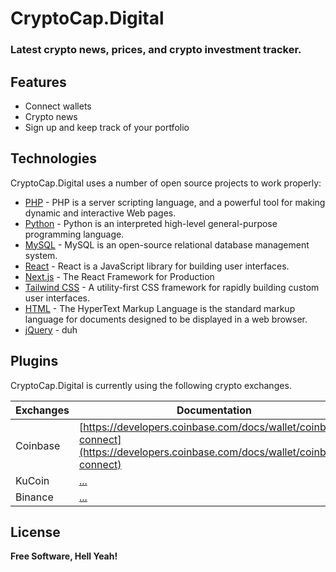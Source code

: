 # CryptoCap.Digital
### Latest crypto news, prices, and crypto investment tracker.

## Features

- Connect wallets
- Crypto news
- Sign up and keep track of your portfolio


## Technologies

CryptoCap.Digital uses a number of open source projects to work properly:
- [PHP](https://www.php.net/) - PHP is a server scripting language, and a powerful tool for making dynamic and interactive Web pages.
- [Python](https://www.python.org/) - Python is an interpreted high-level general-purpose programming language.
- [MySQL](https://www.mysql.com/) - MySQL is an open-source relational database management system.
- [React](https://reactjs.org/) - React is a JavaScript library for building user interfaces.
- [Next.js](https://nextjs.org/) - The React Framework for Production
- [Tailwind CSS](https://github.com/tailwindlabs/tailwindcss) - A utility-first CSS framework for rapidly building custom user interfaces.
- [HTML](https://html.spec.whatwg.org/) - The HyperText Markup Language is the standard markup language for documents designed to be displayed in a web browser.
- [jQuery](https://github.com/jquery/jquery) - duh

## Plugins

CryptoCap.Digital is currently using the following crypto exchanges.

| Exchanges | Documentation |
| ------ | ------ |
| Coinbase | [https://developers.coinbase.com/docs/wallet/coinbase-connect](https://developers.coinbase.com/docs/wallet/coinbase-connect) |
| KuCoin | [...]() |
| Binance | [...]() |

## License


**Free Software, Hell Yeah!**
